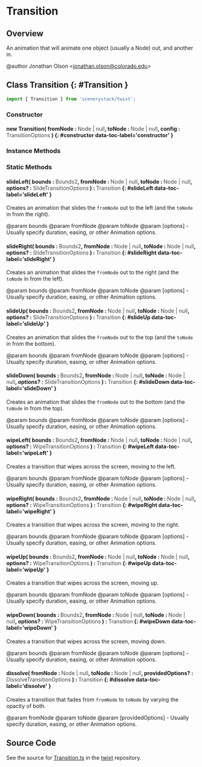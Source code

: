 # Transition

## Overview

An animation that will animate one object (usually a Node) out, and another in.

@author Jonathan Olson &lt;jonathan.olson@colorado.edu&gt;

## Class Transition {: #Transition }


```js
import { Transition } from 'scenerystack/twixt';
```
### Constructor

#### new Transition( fromNode : <span style="font-weight: 400; opacity: 80%;">Node | null</span>, toNode : <span style="font-weight: 400; opacity: 80%;">Node | null</span>, config : <span style="font-weight: 400; opacity: 80%;">TransitionOptions</span> ) {: #constructor data-toc-label='constructor' }

### Instance Methods



### Static Methods

#### slideLeft( bounds : <span style="font-weight: 400; opacity: 80%;">Bounds2</span>, fromNode : <span style="font-weight: 400; opacity: 80%;">Node | null</span>, toNode : <span style="font-weight: 400; opacity: 80%;">Node | null</span>, options? : <span style="font-weight: 400; opacity: 80%;">SlideTransitionOptions</span> ) : <span style="font-weight: 400; opacity: 80%;">Transition</span> {: #slideLeft data-toc-label='slideLeft' }

Creates an animation that slides the `fromNode` out to the left (and the `toNode` in from the right).

@param bounds
@param fromNode
@param toNode
@param [options] - Usually specify duration, easing, or other Animation options.

#### slideRight( bounds : <span style="font-weight: 400; opacity: 80%;">Bounds2</span>, fromNode : <span style="font-weight: 400; opacity: 80%;">Node | null</span>, toNode : <span style="font-weight: 400; opacity: 80%;">Node | null</span>, options? : <span style="font-weight: 400; opacity: 80%;">SlideTransitionOptions</span> ) : <span style="font-weight: 400; opacity: 80%;">Transition</span> {: #slideRight data-toc-label='slideRight' }

Creates an animation that slides the `fromNode` out to the right (and the `toNode` in from the left).

@param bounds
@param fromNode
@param toNode
@param [options] - Usually specify duration, easing, or other Animation options.

#### slideUp( bounds : <span style="font-weight: 400; opacity: 80%;">Bounds2</span>, fromNode : <span style="font-weight: 400; opacity: 80%;">Node | null</span>, toNode : <span style="font-weight: 400; opacity: 80%;">Node | null</span>, options? : <span style="font-weight: 400; opacity: 80%;">SlideTransitionOptions</span> ) : <span style="font-weight: 400; opacity: 80%;">Transition</span> {: #slideUp data-toc-label='slideUp' }

Creates an animation that slides the `fromNode` out to the top (and the `toNode` in from the bottom).

@param bounds
@param fromNode
@param toNode
@param [options] - Usually specify duration, easing, or other Animation options.

#### slideDown( bounds : <span style="font-weight: 400; opacity: 80%;">Bounds2</span>, fromNode : <span style="font-weight: 400; opacity: 80%;">Node | null</span>, toNode : <span style="font-weight: 400; opacity: 80%;">Node | null</span>, options? : <span style="font-weight: 400; opacity: 80%;">SlideTransitionOptions</span> ) : <span style="font-weight: 400; opacity: 80%;">Transition</span> {: #slideDown data-toc-label='slideDown' }

Creates an animation that slides the `fromNode` out to the bottom (and the `toNode` in from the top).

@param bounds
@param fromNode
@param toNode
@param [options] - Usually specify duration, easing, or other Animation options.

#### wipeLeft( bounds : <span style="font-weight: 400; opacity: 80%;">Bounds2</span>, fromNode : <span style="font-weight: 400; opacity: 80%;">Node | null</span>, toNode : <span style="font-weight: 400; opacity: 80%;">Node | null</span>, options? : <span style="font-weight: 400; opacity: 80%;">WipeTransitionOptions</span> ) : <span style="font-weight: 400; opacity: 80%;">Transition</span> {: #wipeLeft data-toc-label='wipeLeft' }

Creates a transition that wipes across the screen, moving to the left.

@param bounds
@param fromNode
@param toNode
@param [options] - Usually specify duration, easing, or other Animation options.

#### wipeRight( bounds : <span style="font-weight: 400; opacity: 80%;">Bounds2</span>, fromNode : <span style="font-weight: 400; opacity: 80%;">Node | null</span>, toNode : <span style="font-weight: 400; opacity: 80%;">Node | null</span>, options? : <span style="font-weight: 400; opacity: 80%;">WipeTransitionOptions</span> ) : <span style="font-weight: 400; opacity: 80%;">Transition</span> {: #wipeRight data-toc-label='wipeRight' }

Creates a transition that wipes across the screen, moving to the right.

@param bounds
@param fromNode
@param toNode
@param [options] - Usually specify duration, easing, or other Animation options.

#### wipeUp( bounds : <span style="font-weight: 400; opacity: 80%;">Bounds2</span>, fromNode : <span style="font-weight: 400; opacity: 80%;">Node | null</span>, toNode : <span style="font-weight: 400; opacity: 80%;">Node | null</span>, options? : <span style="font-weight: 400; opacity: 80%;">WipeTransitionOptions</span> ) : <span style="font-weight: 400; opacity: 80%;">Transition</span> {: #wipeUp data-toc-label='wipeUp' }

Creates a transition that wipes across the screen, moving up.

@param bounds
@param fromNode
@param toNode
@param [options] - Usually specify duration, easing, or other Animation options.

#### wipeDown( bounds : <span style="font-weight: 400; opacity: 80%;">Bounds2</span>, fromNode : <span style="font-weight: 400; opacity: 80%;">Node | null</span>, toNode : <span style="font-weight: 400; opacity: 80%;">Node | null</span>, options? : <span style="font-weight: 400; opacity: 80%;">WipeTransitionOptions</span> ) : <span style="font-weight: 400; opacity: 80%;">Transition</span> {: #wipeDown data-toc-label='wipeDown' }

Creates a transition that wipes across the screen, moving down.

@param bounds
@param fromNode
@param toNode
@param [options] - Usually specify duration, easing, or other Animation options.

#### dissolve( fromNode : <span style="font-weight: 400; opacity: 80%;">Node | null</span>, toNode : <span style="font-weight: 400; opacity: 80%;">Node | null</span>, providedOptions? : <span style="font-weight: 400; opacity: 80%;">DissolveTransitionOptions</span> ) : <span style="font-weight: 400; opacity: 80%;">Transition</span> {: #dissolve data-toc-label='dissolve' }

Creates a transition that fades from `fromNode` to `toNode` by varying the opacity of both.

@param fromNode
@param toNode
@param [providedOptions] - Usually specify duration, easing, or other Animation options.



## Source Code

See the source for [Transition.ts](https://github.com/phetsims/twixt/blob/main/js/Transition.ts) in the [twixt](https://github.com/phetsims/twixt) repository.
